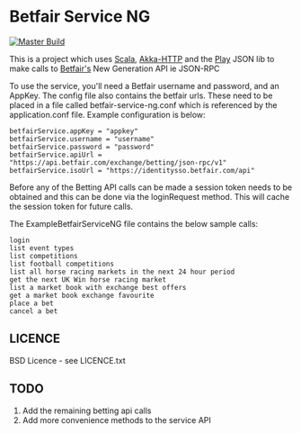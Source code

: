 Betfair Service NG
====================

[![Master Build](https://travis-ci.org/city81/betfair-service-ng.svg?branch=master)](https://travis-ci.org/city81/betfair-service-ng)

This is a project which uses [Scala][scala], [Akka-HTTP][akka-http] and the [Play][play] JSON lib to make calls to [Betfair's][betfair] New Generation API ie JSON-RPC

To use the service, you'll need a Betfair username and password, and an AppKey. The config file also contains the betfair urls. These need to be placed in a file called betfair-service-ng.conf which is referenced by the application.conf file. Example configuration is below:

    betfairService.appKey = "appkey"
    betfairService.username = "username"
    betfairService.password = "password"
    betfairService.apiUrl = "https://api.betfair.com/exchange/betting/json-rpc/v1"
    betfairService.isoUrl = "https://identitysso.betfair.com/api"

Before any of the Betting API calls can be made a session token needs to be obtained and this can be done via the loginRequest method. This will cache the session token for future calls.

The ExampleBetfairServiceNG file contains the below sample calls:

    login
    list event types
    list competitions
    list football competitions
    list all horse racing markets in the next 24 hour period
    get the next UK Win horse racing market
    list a market book with exchange best offers
    get a market book exchange favourite
    place a bet
    cancel a bet


LICENCE
-------

BSD Licence - see LICENCE.txt


TODO
----

1. Add the remaining betting api calls
2. Add more convenience methods to the service API

[scala]: http://www.scala-lang.org/ "Scala Language"
[play]: https://www.playframework.com/documentation/2.0/ScalaJson
[betfair]: https://developer.betfair.com/
[akka-http]: http://doc.akka.io/docs/akka-http/current/scala.html
